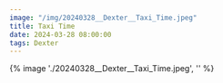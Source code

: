 ```yaml
---
image: "/img/20240328__Dexter__Taxi_Time.jpeg"
title: Taxi Time 
date: 2024-03-28 08:00:00
tags: Dexter
---
```

{% image './20240328__Dexter__Taxi_Time.jpeg', '' %}